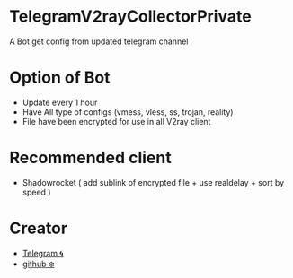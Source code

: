 # TelegramV2rayCollectorPrivate

A Bot get config from updated telegram channel

# Option of Bot
* Update every 1 hour
* Have All type of configs (vmess, vless, ss, trojan, reality)
* File have been encrypted for use in all V2ray client

# Recommended client
* Shadowrocket ( add sublink of encrypted file + use realdelay + sort by speed ) 

# Creator
* <a href="t.me/notrwinshadow">Telegram 🌀</a>
* <a href="[t.me/notrwinshadow](https://github.com/Kwinshadow/">github ❄️</a>
